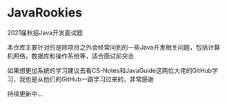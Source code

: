 # JavaRookies

2021届秋招Java开发面试题

本仓库主要针对的是除项目之外会经常问到的一些Java开发相关问题，包括计算机网络，数据库和操作系统等，适合面试前突击

如果想更加系统的学习建议去看CS-Notes和JavaGuide这两位大佬的GitHub学习，我也是从他们的GitHub一路学习过来的，非常感谢

持续更新中...
